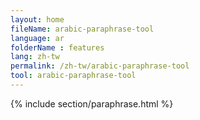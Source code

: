 ```yaml
---
layout: home
fileName: arabic-paraphrase-tool
language: ar
folderName : features
lang: zh-tw
permalink: /zh-tw/arabic-paraphrase-tool
tool: arabic-paraphrase-tool
---
```

{% include section/paraphrase.html %}